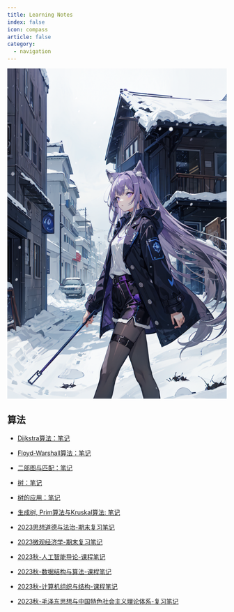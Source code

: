 ```yaml
---
title: Learning Notes
index: false
icon: compass
article: false
category:
  - navigation
---
```


<!-- more -->

![好看的](/assets/imgs/bgs/(29).png)
## 算法

- [Dijkstra算法：笔记](dijkstra_notes.md)
- [Floyd-Warshall算法：笔记](floyd_warshall_notes.md)
- [二部图与匹配：笔记](bipartite_graph_and_perfect_match.md)
- [树：笔记](trees.md)
- [树的应用：笔记](trees_applications.md)
- [生成树, Prim算法与Kruskal算法: 笔记](spanning_tree.md)
- [2023思想道德与法治-期末复习笔记](moral_politics_notes.md)
- [2023微观经济学-期末复习笔记](micro_economics.md)

- [2023秋-人工智能导论-课程笔记](./ai_notes/catalogue.md)
- [2023秋-数据结构与算法-课程笔记](./ds_notes/catalogue.md)
- [2023秋-计算机组织与结构-课程笔记](./co_notes/catalogue.md)
- [2023秋-毛泽东思想与中国特色社会主义理论体系-复习笔记](./mao_theory_notes.md)
